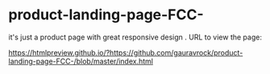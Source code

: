 # product-landing-page-FCC-
it's just a product page with great responsive design .
URL to view the page:

https://htmlpreview.github.io/?https://github.com/gauravrock/product-landing-page-FCC-/blob/master/index.html
